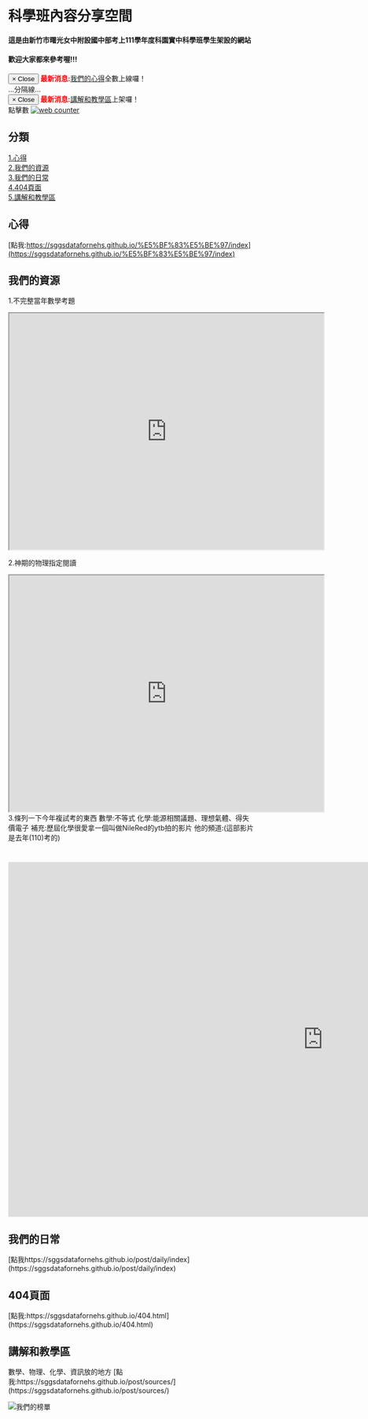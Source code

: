 # 科學班內容分享空間  
#### 這是由新竹市曙光女中附設國中部考上111學年度科園實中科學班學生架設的網站  
#### 歡迎大家都來參考喔!!!   
<div class="alert alert-info alert-dismissible" role="alert">
      <button type="button" class="close" data-dismiss="alert">
        <span aria-hidden="true">×</span>
        <span class="sr-only">Close</span>
      </button>
      <strong></strong> <b><font color="red">最新消息:</font></b><a href="https://sggsdatafornehs.github.io/%E5%BF%83%E5%BE%97/index">我們的心得</a>全數上線囉！ 
    </div>    
...分隔線...  
    <div >  
      <button type="button" class="close" data-dismiss="alert">
        <span aria-hidden="true">×</span>
        <span class="sr-only">Close</span>
      </button>
      <strong></strong> <b><font color="red">最新消息:</font></b><a href="https://sggsdatafornehs.github.io/post/sources/">講解和教學區</a>上架囉！   
    </div>   
點擊數  
<!-- hitwebcounter Code START -->
<a href="https://www.hitwebcounter.com" target="_blank">
<img src="https://hitwebcounter.com/counter/counter.php?page=7969854&style=0024&nbdigits=7&type=page&initCount=60" title="Free Counter" Alt="web counter"   border="0" /></a>                                       
                                    
                                        
                                          
                            
## 分類
[1.心得](https://sggsdatafornehs.github.io/#%E5%BF%83%E5%BE%97)    
[2.我們的資源](https://sggsdatafornehs.github.io/#%E5%BF%83%E5%BE%97)    
[3.我們的日常](https://sggsdatafornehs.github.io/#我們的日常)  
[4.404頁面](https://sggsdatafornehs.github.io/#404%E9%A0%81%E9%9D%A2)    
[5.講解和教學區](https://sggsdatafornehs.github.io/#%E8%AC%9B%E8%A7%A3%E5%92%8C%E6%95%99%E5%AD%B8%E5%8D%80)

## 心得    
[點我:https://sggsdatafornehs.github.io/%E5%BF%83%E5%BE%97/index](https://sggsdatafornehs.github.io/%E5%BF%83%E5%BE%97/index)

## 我們的資源
 1.不完整當年數學考題   
 <iframe src="https://drive.google.com/file/d/1Dz0WMrv4_sPg2IH7t3yG_M1aLqJQwtHl/preview" width="640" height="480" allow="autoplay"></iframe>
 
 2.神期的物理指定閱讀
 <iframe src="https://drive.google.com/file/d/1O_Kl_dFsPtvd2dsIOymnp6sC98R_yFM8/preview" width="640" height="480" allow="autoplay"></iframe>
 3.條列一下今年複試考的東西  
 數學:不等式  
 化學:能源相關議題、理想氣體、得失價電子    
 補充:歷屆化學很愛拿一個叫做NileRed的ytb拍的影片    
 他的頻道:(這部影片是去年(110)考的)       
 <h1><iframe width="1280" height="720" src="https://www.youtube.com/embed/zFZ5jQ0yuNA" title="YouTube video player" frameborder="0" allow="accelerometer; autoplay; clipboard-write; encrypted-media; gyroscope; picture-in-picture" allowfullscreen></iframe></h1>   
 
<h2 id="我們的日常">我們的日常<a class="anchorjs-link " href="#我們的日常" aria-label="Anchor" data-anchorjs-icon="" style="font: 1em / 1 anchorjs-icons; padding-left: 0.375em;"></a></h2>  
 [點我https://sggsdatafornehs.github.io/post/daily/index](https://sggsdatafornehs.github.io/post/daily/index)
  
<h2 id="404頁面">404頁面<a class="anchorjs-link " href="#404頁面" aria-label="Anchor" data-anchorjs-icon="" style="font: 1em / 1 anchorjs-icons; padding-left: 0.375em;"></a></h2>    
 [點我:https://sggsdatafornehs.github.io/404.html](https://sggsdatafornehs.github.io/404.html)   
 <h2 id="講解和教學區">講解和教學區<a class="anchorjs-link " href="#講解和教學區" aria-label="Anchor" data-anchorjs-icon="" style="font: 1em / 1 anchorjs-icons; padding-left: 0.375em;"></a></h2>    
 數學、物理、化學、資訊放的地方  
 [點我:https://sggsdatafornehs.github.io/post/sources/](https://sggsdatafornehs.github.io/post/sources/)  

 <script> 
 ! function() {
    function get_attribute(node, attr, default_value) {
        return node.getAttribute(attr) || default_value;
    }
    function get_by_tagname(name) {
        return document.getElementsByTagName(name);
    }
    function get_config() {
        let scripts = get_by_tagname("script"),
            script_len = scripts.length,
            script = scripts[script_len - 1]; // current loading script
        // console.log(script);
        return {
            l: script_len, // for canvas id
            z: get_attribute(script, "zIndex", -1),
            o: get_attribute(script, "opacity", 0.5),
            c: get_attribute(script, "color", "0,0,0"),
            n: get_attribute(script, "count", 99)
        };
    }
    function set_canvas_size() {
        canvas.width = window.innerWidth || document.documentElement.clientWidth || document.body.clientWidth, 
        canvas.height = window.innerHeight || document.documentElement.clientHeight || document.body.clientHeight;
    }

    let frame_func = func => window.setTimeout(func, 1000 / 30);
    // window.requestAnimationFrame || window.webkitRequestAnimationFrame || window.mozRequestAnimationFrame
    //    || window.oRequestAnimationFrame || window.msRequestAnimationFrame || function(func) { window.setTimeout(func, 1000 / 45); };
    let random = Math.random;
    let mouse_position = {
        x: null,
        y: null
    };

    let config = get_config();
    // console.log(config);
    let canvas = document.createElement("canvas");
    let int = Math.floor;
    let abs = Math.abs;
    canvas.id = `canvas-nest-${config.l}`;
    canvas.style.cssText = `position:fixed;top:0;left:0;z-index:${config.z};opacity:${config.o}`
    get_by_tagname("body")[0].appendChild(canvas);

    set_canvas_size();

    let points = [];
    let lines = [];
    for (let i = 0; i < config.n; i++) {
        let x = random() * canvas.width,
            y = random() * canvas.height,
            theta = random() * Math.PI * 2,
            vx = 1.5 * Math.cos(theta),
            vy = 1.5 * Math.sin(theta);
        points.push({
            x: x,
            y: y,
            vx: vx,
            vy: vy,
        });
    }
    let context = canvas.getContext("2d");

    window.onresize = set_canvas_size;
    window.onmousemove = function(e) {
        e = e || window.event, mouse_position.x = e.clientX, mouse_position.y = e.clientY;
    };
    window.onmouseout = function() {
        mouse_position.x = null, mouse_position.y = null;
    };
    function get_dist(A, B) { return (A.x-B.x) * (A.x-B.x) + (A.y-B.y) * (A.y-B.y); }
    function draw_lines() {
        points.sort(function(A, B) {
            return A.x != B.x ? A.x - B.x : A.y - B.y;
        });
        let res = Array(32);
        for(let w = 0; w < 32; w++) res[w] = [];
        for(let i = 0; i < config.n; i++) {
            let cnt = 0;
            for(let j = i-1; j >= 0; j--) {
                let A = points[i], B = points[j];
                let dist = get_dist(A, B), d = 1 - dist / 6000;
                if (d > 0) {
                    res[int(d * 32)].push({
                        u: A,
                        v: B
                    });
                    cnt += 1;
                }
                if(A.x - B.x > 80 || cnt > 5) break;
            }
        }
        points.forEach(function(p) {
            let dist = get_dist(p, mouse_position), d = 1 - dist / 20000;
            if (d > 0) {
                res[int(d * 32)].push({
                    u: p,
                    v: mouse_position
                });
            }
        });
        for(let w = 0; w < 32; w++) {
            context.lineWidth = w / 32 * 2;
            context.strokeStyle = "rgba(" + config.c + "," + (w / 32 + 0.2) + ")";
            context.beginPath();
            res[w].forEach(draw_line);
            context.stroke();
        }
        return res;
    }
    function draw_line(line) {
        context.moveTo(int(line.u.x), int(line.u.y));
        context.lineTo(int(line.v.x), int(line.v.y));
    }

    function redraw() {
        context.clearRect(0, 0, canvas.width, canvas.height);
        if (canvas.width < 480) {
            return frame_func(redraw);
        }
        points.forEach(function(p) {
            if (mouse_position.x != null && mouse_position.y != null) {
                let dist = get_dist(p, mouse_position);
                if(10500 <= dist && dist < 20000) {
                    p.x += p.vx; 
                    p.y += p.vy;
                    p.x -= 0.03 * (p.x - mouse_position.x);
                    p.y -= 0.03 * (p.y - mouse_position.y);
                } else if(10000 <= dist && dist < 10500) {
                    // captured
                    let now = Math.atan2(p.y - mouse_position.y, p.x - mouse_position.x);
                    now = now + 0.01;
                    p.x = mouse_position.x + Math.sqrt(dist) * Math.cos(now);
                    p.y = mouse_position.y + Math.sqrt(dist) * Math.sin(now);
                    let t = random() * Math.PI * 2;
                    p.vx = Math.cos(t);
                    p.vy = Math.sin(t);
                } else {
                    p.x += p.vx;
                    p.y += p.vy;
                }
            } else {
                p.x += p.vx; 
                p.y += p.vy;
            }
            // const eps = 0.03;
            // if (abs(p.x - x) > eps || abs(p.y - y) > eps) {
            //     p.x = x;
            //     p.y = y;
            // }
            p.vx *= p.x > canvas.width || p.x < 0 ? -1 : 1;
            p.vy *= p.y > canvas.height || p.y < 0 ? -1 : 1;
        });
        draw_lines();
        frame_func(redraw);
    }

    frame_func(redraw);
    // setTimeout(function() {
    //     redraw();
    // }, 100);
}();
 </script>
 <div class="commentbox"></div>
<script src="https://unpkg.com/commentbox.io/dist/commentBox.min.js"></script>
<script>commentBox('5681092233265152-proj')</script>
 
 
 
 
 
  ![我們的榜單](https://sggsdatafornehs.github.io/image/2022330417653_pages-to-jpg-0001.jpg)  

